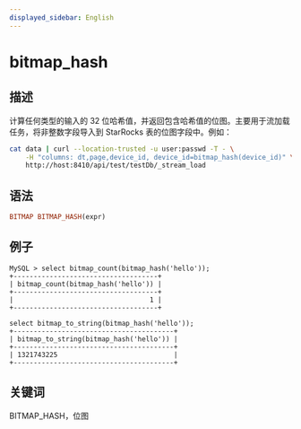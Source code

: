 ```yaml
---
displayed_sidebar: English
---
```


# bitmap_hash

## 描述

计算任何类型的输入的 32 位哈希值，并返回包含哈希值的位图。主要用于流加载任务，将非整数字段导入到 StarRocks 表的位图字段中。例如：

```bash
cat data | curl --location-trusted -u user:passwd -T - \
    -H "columns: dt,page,device_id, device_id=bitmap_hash(device_id)" \
    http://host:8410/api/test/testDb/_stream_load
```

## 语法

```Haskell
BITMAP BITMAP_HASH(expr)
```

## 例子

```Plain Text
MySQL > select bitmap_count(bitmap_hash('hello'));
+------------------------------------+
| bitmap_count(bitmap_hash('hello')) |
+------------------------------------+
|                                  1 |
+------------------------------------+

select bitmap_to_string(bitmap_hash('hello'));
+----------------------------------------+
| bitmap_to_string(bitmap_hash('hello')) |
+----------------------------------------+
| 1321743225                             |
+----------------------------------------+
```

## 关键词

BITMAP_HASH，位图
